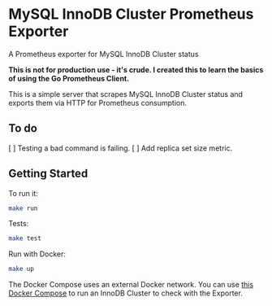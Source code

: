 # MySQL InnoDB Cluster Prometheus Exporter

[travisci]: https://travis-ci.org/rubberydub/mysql-innodb-cluster-prometheus-exporter

A Prometheus exporter for MySQL InnoDB Cluster status

**This is not for production use - it's crude. I created this to learn the basics of using the Go Prometheus Client.**

This is a simple server that scrapes MySQL InnoDB Cluster status and exports them via HTTP for Prometheus consumption.

## To do

[ ] Testing a bad command is failing.
[ ] Add replica set size metric.

## Getting Started

To run it:

```bash
make run
```

Tests:
```bash
make test
```

Run with Docker:

```bash
make up
```

The Docker Compose uses an external Docker network. You can use [this Docker Compose](https://github.com/rubberydub/mysql-innodb-cluster-docker-compose) to run an InnoDB Cluster to check with the Exporter.

